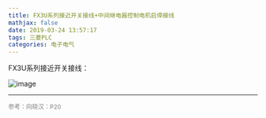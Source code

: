 ```yaml
---
title: FX3U系列接近开关接线+中间继电器控制电机启停接线
mathjax: false
date: 2019-03-24 13:57:17
tags: 三菱PLC
categories: 电子电气
---
```

FX3U系列接近开关接线：

<!--more-->
![image](https://ws3.sinaimg.cn/large/006mcMYXgy1g1due9fbl5j312n1se1kx.jpg)

<hr/>
<span style="color:gray;font-size:12px">
参考：向晓汉：P20
</span>
